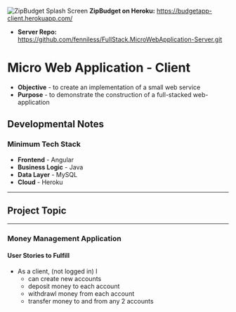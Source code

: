 ![ZipBudget Splash Screen](https://github.com/MDMoll/Zip-Budget-Client/blob/master/ZBLogoMin.png)
**ZipBudget on Heroku:**
https://budgetapp-client.herokuapp.com/
* **Server Repo:** https://github.com/fenniless/FullStack.MicroWebApplication-Server.git

# Micro Web Application - Client
* **Objective** - to create an implementation of a small web service
* **Purpose** - to demonstrate the construction of a full-stacked web-application

## Developmental Notes
### Minimum Tech Stack
* **Frontend** - Angular
* **Business Logic** - Java
* **Data Layer** - MySQL
* **Cloud** - Heroku

<hr>

## Project Topic

<hr>

### Money Management Application

#### User Stories to Fulfill  
* As a client, (not logged in) I
	* can create new accounts
	* deposit money to each account
	* withdrawl money from each account
	* transfer money to and from any 2 accounts
